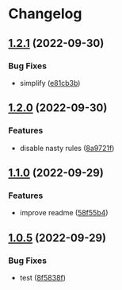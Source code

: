 # Changelog

## [1.2.1](https://github.com/brandturbo/eslint-plugin/compare/v1.2.0...v1.2.1) (2022-09-30)


### Bug Fixes

* simplify ([e81cb3b](https://github.com/brandturbo/eslint-plugin/commit/e81cb3b5df341b1f4368cee04d47742acb19d405))

## [1.2.0](https://github.com/brandturbo/eslint-plugin/compare/v1.1.0...v1.2.0) (2022-09-30)


### Features

* disable nasty rules ([8a9721f](https://github.com/brandturbo/eslint-plugin/commit/8a9721ffecf88595aad95a80f9a288f5dcafea96))

## [1.1.0](https://github.com/brandturbo/eslint-plugin/compare/v1.0.5...v1.1.0) (2022-09-29)


### Features

* improve readme ([58f55b4](https://github.com/brandturbo/eslint-plugin/commit/58f55b4fea60d100410573762c3e472b4248e332))

## [1.0.5](https://github.com/brandturbo/eslint-plugin/compare/v1.0.4...v1.0.5) (2022-09-29)


### Bug Fixes

* test ([8f5838f](https://github.com/brandturbo/eslint-plugin/commit/8f5838f6fba288d24605c19a774e06cc8e410d19))
